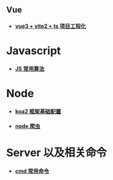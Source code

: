 ## Vue

- #### [vue3 + vite2 + ts 项目工程化](./vue/vue3-ts.md)


# Javascript 

- #### [JS 常用算法](./javascript/javascript.md)


# Node

- #### [koa2 框架基础配置](./node/koa2.md)


- #### [node 爬虫](./node/cheerio.md)


# Server 以及相关命令

- #### [cmd 常用命令](./server/cmd.md)